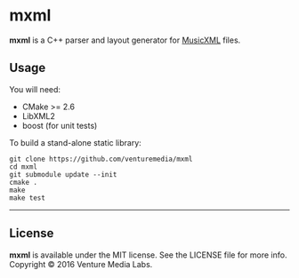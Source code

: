 # mxml

**mxml** is a C++ parser and layout generator for [MusicXML](http://www.musicxml.com) files.

## Usage

You will need:

* CMake >= 2.6
* LibXML2
* boost (for unit tests)

To build a stand-alone static library:

```
git clone https://github.com/venturemedia/mxml
cd mxml
git submodule update --init
cmake .
make
make test
```

---

## License

**mxml** is available under the MIT license. See the LICENSE file for more info. Copyright © 2016 Venture Media Labs.
